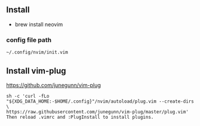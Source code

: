 ## Install
- brew install neovim

### config file path
`~/.config/nvim/init.vim`

## Install vim-plug
https://github.com/junegunn/vim-plug
```
sh -c 'curl -fLo "${XDG_DATA_HOME:-$HOME/.config}"/nvim/autoload/plug.vim --create-dirs \
https://raw.githubusercontent.com/junegunn/vim-plug/master/plug.vim'
Then reload .vimrc and :PlugInstall to install plugins.
```
